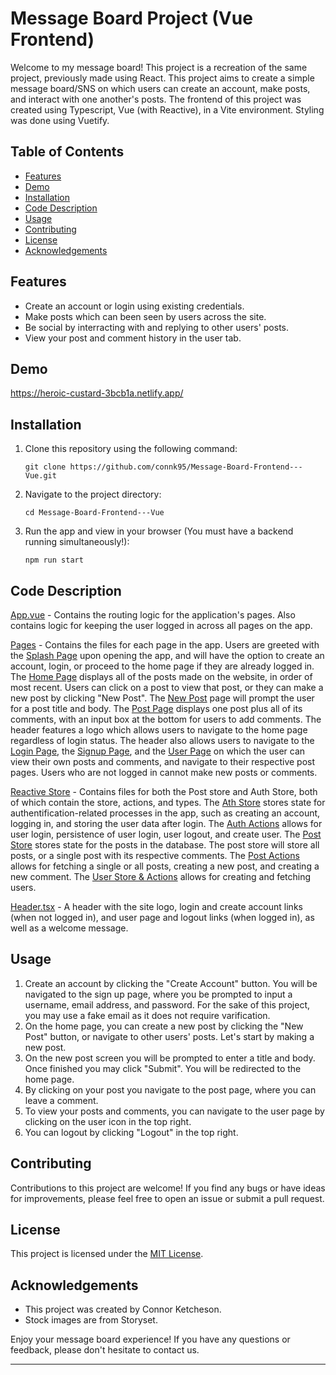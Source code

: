 # Message Board Project (Vue Frontend)

Welcome to my message board! This project is a recreation of the same project, previously made using React. This project aims to create a simple message board/SNS on which users can create an account, make posts, and interact with one another's posts. The frontend of this project was created using Typescript, Vue (with Reactive), in a Vite environment. Styling was done using Vuetify.

## Table of Contents

- [Features](https://github.com/connk95/Message-Board-Frontend---Vue/blob/main/README.md#features)
- [Demo](https://github.com/Message-Board-Frontend---Vue/blob/main/README.md#features)
- [Installation](https://github.com/connk95/Message-Board-Frontend---Vue/blob/main/README.md#installation)
- [Code Description](https://github.com/connk95/Message-Board-Frontend---Vue/blob/main/README.md#code-description)
- [Usage](https://github.com/connk95/Message-Board-Frontend---Vue/blob/main/README.md#usage)
- [Contributing](https://github.com/Message-Board-Frontend---Vue/blob/main/README.md#contributing)
- [License](https://github.com/connk95/Message-Board-Frontend---Vue/blob/main/README.md#license)
- [Acknowledgements](https://github.com/connk95/Message-Board-Frontend---Vue/blob/main/README.md#acknowledgements)

## Features

- Create an account or login using existing credentials.
- Make posts which can been seen by users across the site.
- Be social by interracting with and replying to other users' posts.
- View your post and comment history in the user tab.

## Demo

https://heroic-custard-3bcb1a.netlify.app/

## Installation

1. Clone this repository using the following command:

   ```
   git clone https://github.com/connk95/Message-Board-Frontend---Vue.git
   ```

2. Navigate to the project directory:

   ```
   cd Message-Board-Frontend---Vue
   ```

3. Run the app and view in your browser (You must have a backend running simultaneously!):
   ```
   npm run start
   ```

## Code Description

[App.vue](https://github.com/connk95/Message-Board-Frontend---Vue/blob/main/src/App.vue) - Contains the routing logic for the application's pages. Also contains logic for keeping the user logged in across all pages on the app.

[Pages](https://github.com/connk95/Message-Board-Frontend---Vue/tree/main/src/pages) - Contains the files for each page in the app. Users are greeted with the [Splash Page](https://github.com/connk95/Message-Board-Frontend---Vue/blob/main/src/pages/SplashPage.vue) upon opening the app, and will have the option to create an account, login, or proceed to the home page if they are already logged in. The [Home Page](https://github.com/connk95/Message-Board-Frontend---Vue/blob/main/src/pages/HomePage.vue) displays all of the posts made on the website, in order of most recent. Users can click on a post to view that post, or they can make a new post by clicking "New Post". The [New Post](https://github.com/connk95/Message-Board-Frontend---Vue/blob/main/src/pages/NewPost.vue) page will prompt the user for a post title and body. The [Post Page](https://github.com/connk95/Message-Board-Frontend---Vue/blob/main/src/pages/PostPage.vue) displays one post plus all of its comments, with an input box at the bottom for users to add comments. The header features a logo which allows users to navigate to the home page regardless of login status. The header also allows users to navigate to the [Login Page](https://github.com/connk95/Message-Board-Frontend---Vue/blob/main/src/pages/LoginPage.vue), the [Signup Page](https://github.com/connk95/Message-Board-Frontend---Vue/blob/main/src/pages/SignUpPage.vue), and the [User Page](https://github.com/connk95/Message-Board-Frontend---Vue/blob/main/src/pages/UserPage.vue) on which the user can view their own posts and comments, and navigate to their respective post pages. Users who are not logged in cannot make new posts or comments.

[Reactive Store](https://github.com/connk95/Message-Board-Frontend---Vue/tree/main/src/components) - Contains files for both the Post store and Auth Store, both of which contain the store, actions, and types. The [Ath Store](https://github.com/connk95/Message-Board-Frontend---Vue/blob/main/src/components/auth/auth.store.ts) stores state for authentification-related processes in the app, such as creating an account, logging in, and storing the user data after login. The [Auth Actions](https://github.com/connk95/Message-Board-Frontend---Vue/blob/main/src/components/auth/auth.actions.ts) allows for user login, persistence of user login, user logout, and create user. The [Post Store](https://github.com/connk95/Message-Board-Frontend---Vue/blob/main/src/components/post/post.store.ts) stores state for the posts in the database. The post store will store all posts, or a single post with its respective comments. The [Post Actions](https://github.com/connk95/Message-Board-Frontend---Vue/blob/main/src/components/post/post.actions.ts) allows for fetching a single or all posts, creating a new post, and creating a new comment. The [User Store & Actions](https://github.com/connk95/Message-Board-Frontend---Vue/tree/main/src/components/user) allows for creating and fetching users.

[Header.tsx](https://github.com/connk95/Message-Board-Frontend---Vue/blob/main/src/pages/PageHeader.vue) - A header with the site logo, login and create account links (when not logged in), and user page and logout links (when logged in), as well as a welcome message.

## Usage

1. Create an account by clicking the "Create Account" button. You will be navigated to the sign up page, where you be prompted to input a username, email address, and password. For the sake of this project, you may use a fake email as it does not require varification.
2. On the home page, you can create a new post by clicking the "New Post" button, or navigate to other users' posts. Let's start by making a new post.
3. On the new post screen you will be prompted to enter a title and body. Once finished you may click "Submit". You will be redirected to the home page.
4. By clicking on your post you navigate to the post page, where you can leave a comment.
5. To view your posts and comments, you can navigate to the user page by clicking on the user icon in the top right.
6. You can logout by clicking "Logout" in the top right.

## Contributing

Contributions to this project are welcome! If you find any bugs or have ideas for improvements, please feel free to open an issue or submit a pull request.

## License

This project is licensed under the [MIT License](LICENSE).

## Acknowledgements

- This project was created by Connor Ketcheson.
- Stock images are from Storyset.
  
Enjoy your message board experience! If you have any questions or feedback, please don't hesitate to contact us.

---
